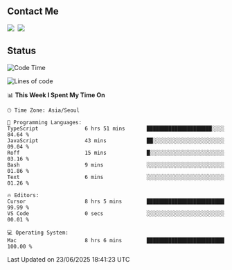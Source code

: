 ## Contact Me
<a href="https://instagram.com/_hongrok"><img src="https://img.shields.io/badge/Instagram-E4405F?style=for-the-badge&logo=Instagram&logoColor=white"/></a>&nbsp;
<img src="https://img.shields.io/badge/HongRok @hlog2e-5865F2?style=for-the-badge&logo=Discord&logoColor=white"/>&nbsp;

## Status

<!--START_SECTION:waka-->
![Code Time](http://img.shields.io/badge/Code%20Time-932%20hrs%2015%20mins-blue)

![Lines of code](https://img.shields.io/badge/From%20Hello%20World%20I%27ve%20Written-695.0%20thousand%20lines%20of%20code-blue)

📊 **This Week I Spent My Time On** 

```text
🕑︎ Time Zone: Asia/Seoul

💬 Programming Languages: 
TypeScript               6 hrs 51 mins       █████████████████████░░░░   84.64 % 
JavaScript               43 mins             ██░░░░░░░░░░░░░░░░░░░░░░░   09.04 % 
Roff                     15 mins             █░░░░░░░░░░░░░░░░░░░░░░░░   03.16 % 
Bash                     9 mins              ░░░░░░░░░░░░░░░░░░░░░░░░░   01.86 % 
Text                     6 mins              ░░░░░░░░░░░░░░░░░░░░░░░░░   01.26 % 

🔥 Editors: 
Cursor                   8 hrs 5 mins        █████████████████████████   99.99 % 
VS Code                  0 secs              ░░░░░░░░░░░░░░░░░░░░░░░░░   00.01 % 

💻 Operating System: 
Mac                      8 hrs 6 mins        █████████████████████████   100.00 % 
```


 Last Updated on 23/06/2025 18:41:23 UTC
<!--END_SECTION:waka-->
